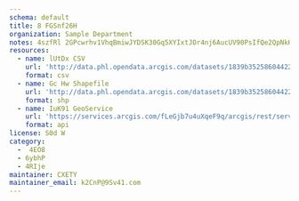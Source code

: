 ```yaml
---
schema: default
title: 8 FGSnf26H 
organization: Sample Department 
notes: 4szfRl 2GPcwrhv1VhqBmiwJYDSK30Gq5XYIxtJOr4nj6AucUV90PsIfQe2QpNkHF5CmBxoRUodLDXd3k1bWyNAlg78MtLaSO9 j 
resources:
  - name: lUtDx CSV
    url: 'http://data.phl.opendata.arcgis.com/datasets/1839b35258604422b0b520cbb668df0d_0.csv'
    format: csv
  - name: Gc Hw Shapefile
    url: 'http://data.phl.opendata.arcgis.com/datasets/1839b35258604422b0b520cbb668df0d_0.zip'
    format: shp
  - name: IuK91 GeoService
    url: 'https://services.arcgis.com/fLeGjb7u4uXqeF9q/arcgis/rest/services/Air_Monitoring_Stations/FeatureServer/0/query'
    format: api
license: S0d W 
category:
  -  4EO8 
  - 6ybhP 
  - 4RIje 
maintainer: CXETY  
maintainer_email: k2CnP@9Sv41.com
---
```

